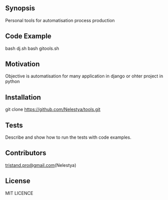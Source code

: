 ## Synopsis

Personal tools for automatisation process production

## Code Example

bash dj.sh
bash gitools.sh

## Motivation
Objective is automatisation for many application in django or ohter project in python

## Installation

git clone https://github.com/Nelestya/tools.git

## Tests

Describe and show how to run the tests with code examples.

## Contributors

tristand.pro@gmail.com(Nelestya)

## License
MIT LICENCE

